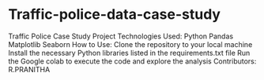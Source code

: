 # Traffic-police-data-case-study
Traffic Police Case Study Project Technologies Used: Python Pandas Matplotlib Seaborn How to Use: Clone the repository to your local machine Install the necessary Python libraries listed in the requirements.txt file Run the Google colab to execute the code and explore the analysis Contributors: R.PRANITHA 
